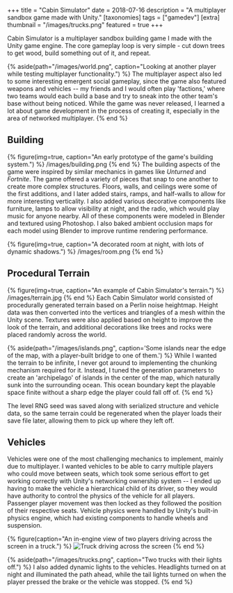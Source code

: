 +++
title = "Cabin Simulator"
date = 2018-07-16
description = "A multiplayer sandbox game made with Unity."
[taxonomies]
tags = ["gamedev"]
[extra]
thumbnail = "/images/trucks.png"
featured = true
+++

Cabin Simulator is a multiplayer sandbox building game I made with the Unity game engine. The core gameplay loop is very simple - cut down trees to get wood, build something out of it, and repeat. 

{% aside(path="/images/world.png", caption="Looking at another player while testing multiplayer functionality.") %}
The multiplayer aspect also led to some interesting emergent social gameplay, since the game also featured weapons and vehicles -- my friends and I would often play 'factions,' where two teams would each build a base and try to sneak into the other team's base without being noticed. While the game was never released, I learned a lot about game development in the process of creating it, especially in the area of networked multiplayer.
{% end %}

## Building
{% figure(img=true, caption="An early prototype of the game's building system.") %}
/images/building.png
{% end %}
The building aspects of the game were inspired by similar mechanics in games like *Unturned* and *Fortnite*. The game offered a variety of pieces that snap to one another to create more complex structures. Floors, walls, and ceilings were some of the first additions, and I later added stairs, ramps, and half-walls to allow for more interesting verticality. I also added various decorative components like furniture, lamps to allow visibility at night, and the radio, which would play music for anyone nearby. All of these components were modeled in Blender and textured using Photoshop. I also baked ambient occlusion maps for each model using Blender to improve runtime rendering performance.

{% figure(img=true, caption="A decorated room at night, with lots of dynamic shadows.") %}
/images/room.png
{% end %}

## Procedural Terrain
{% figure(img=true, caption="An example of Cabin Simulator's terrain.") %}
/images/terrain.jpg
{% end %}
Each Cabin Simulator world consisted of procedurally generated terrain based on a Perlin noise heightmap. Height data was then converted into the vertices and triangles of a mesh within the Unity scene. Textures were also applied based on height to improve the look of the terrain, and additional decorations like trees and rocks were placed randomly across the world.

{% aside(path="/images/islands.png", caption='Some islands near the edge of the map, with a player-built bridge to one of them.') %}
While I wanted the terrain to be infinite, I never got around to implementing the chunking mechanism required for it. Instead, I tuned the generation parameters to create an 'archipelago' of islands in the center of the map, which naturally sunk into the surrounding ocean. This ocean boundary kept the playable space finite without a sharp edge the player could fall off of.
{% end %}

The level RNG seed was saved along with serialized structure and vehicle data, so the same terrain could be regenerated when the player loads their save file later, allowing them to pick up where they left off.

## Vehicles
Vehicles were one of the most challenging mechanics to implement, mainly due to multiplayer. I wanted vehicles to be able to carry multiple players who could move between seats, which took some serious effort to get working correctly with Unity's networking ownership system -- I ended up having to make the vehicle a hierarchical child of its driver, so they would have authority to control the physics of the vehicle for all players. Passenger player movement was then locked as they followed the position of their respective seats. Vehicle physics were handled by Unity's built-in physics engine, which had existing components to handle wheels and suspension.

{% figure(caption="An in-engine view of two players driving across the screen in a truck.") %}
![Truck driving across the screen](/videos/truck.gif)
{% end %}


{% aside(path="/images/trucks.png", caption="Two trucks with their lights off.") %}
I also added dynamic lights to the vehicles. Headlights turned on at night and illuminated the path ahead, while the tail lights turned on when the player pressed the brake or the vehicle was stopped.
{% end %}